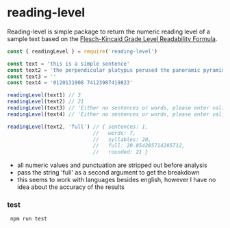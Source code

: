 # reading-level

Reading-level is simple package to return the numeric reading level of a sample text based on the [Flesch-Kincaid Grade Level Readability Formula](https://en.wikipedia.org/wiki/Flesch%E2%80%93Kincaid_readability_tests). 

```js
const { readingLevel } = require('reading-level')

const text = 'this is a simple sentence'
const text2 = 'the perpendicular platypus perused the panoramic pyramid'
const text3 = ''
const text4 = '0120131908 74123987419823'

readingLevel(text1) // 3 
readingLevel(text2) // 21
readingLevel(text3) // 'Either no sentences or words, please enter valid text'
readingLevel(text4) // 'Either no sentences or words, please enter valid text'

readingLevel(text2, 'full') // { sentences: 1,
                            //   words: 7,
                            //   syllables: 20,
                            //   full: 20.854285714285712,
                            //   rounded: 21 }

```


- all numeric values and punctuation are stripped out before analysis
- pass the string 'full' as a second argument to get the breakdown
- this seems to work with languages besides english, however I have no idea about the accuracy of the results

### test

``` npm run test```
